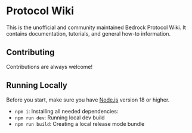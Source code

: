 # Protocol Wiki

This is the unofficial and community maintained Bedrock Protocol Wiki.
It contains documentation, tutorials, and general how-to information.

## Contributing

Contributions are always welcome!

## Running Locally

Before you start, make sure you have [Node.js](https://nodejs.org/) version 18 or higher.

- `npm i`: Installing all needed dependencies:
- `npm run dev`: Running local dev build
- `npm run build`: Creating a local release mode bundle
